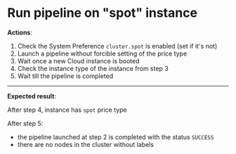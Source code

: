 # Run pipeline on "spot" instance

**Actions**:

1. Check the System Preference `cluster.spot` is enabled (set if it's not)
2. Launch a pipeline without forcible setting of the price type
3. Wait once a new Cloud instance is booted
4. Check the instance type of the instance from step 3
5. Wait till the pipeline is completed

***

**Expected result**:

After step 4, instance has `spot` price type

After step 5:

- the pipeline launched at step 2 is completed with the status `SUCCESS`
- there are no nodes in the cluster without labels
